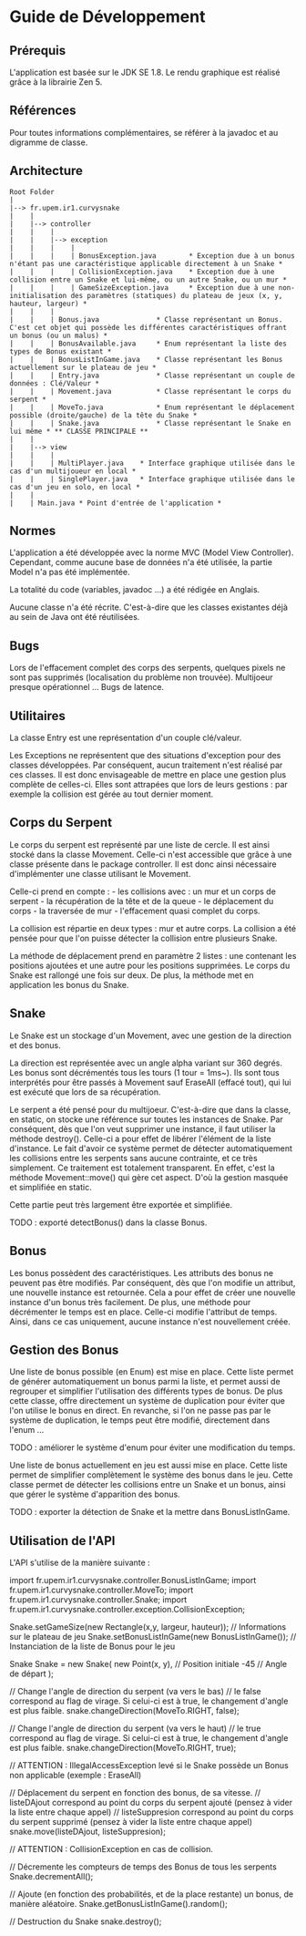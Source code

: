 ﻿# Guide de Développement

## Prérequis
L'application est basée sur le JDK SE 1.8.
Le rendu graphique est réalisé grâce à la librairie Zen 5.


## Références
Pour toutes informations complémentaires, se référer à la javadoc et au digramme de classe.


## Architecture

	Root Folder
	|
	|--> fr.upem.ir1.curvysnake
	|    |
	|    |--> controller
	|    |    |
	|    |    |--> exception
	|    |    |    |
	|    |    |    | BonusException.java 		* Exception due à un bonus n'étant pas une caractéristique applicable directement à un Snake *
	|    |    |    | CollisionException.java    * Exception due à une collision entre un Snake et lui-même, ou un autre Snake, ou un mur *
	|    |    |    | GameSizeException.java 	* Exception due à une non-initialisation des paramètres (statiques) du plateau de jeux (x, y, hauteur, largeur) *
	|    |    |
	|    |    | Bonus.java 				* Classe représentant un Bonus. C'est cet objet qui possède les différentes caractéristiques offrant un bonus (ou un malus) *
	|    |    | BonusAvailable.java 	* Enum représentant la liste des types de Bonus existant *
	|    |    | BonusListInGame.java 	* Classe représentant les Bonus actuellement sur le plateau de jeu *
	|    |    | Entry.java 				* Classe représentant un couple de données : Clé/Valeur *
	|    |    | Movement.java 			* Classe représentant le corps du serpent *
	|    |    | MoveTo.java 			* Enum représentant le déplacement possible (droite/gauche) de la tête du Snake *
	|    |    | Snake.java 				* Classe représentant le Snake en lui même * ** CLASSE PRINCIPALE **
	|    |
	|    |--> view
	|    |    |
	|    |    | MultiPlayer.java 	* Interface graphique utilisée dans le cas d'un multijoueur en local *
	|    |    | SinglePlayer.java 	* Interface graphique utilisée dans le cas d'un jeu en solo, en local *
	|    |
	|    | Main.java * Point d'entrée de l'application *



## Normes
L'application a été développée avec la norme MVC (Model View Controller). Cependant, comme aucune base de données n'a été utilisée, la partie Model n'a pas été implémentée.

La totalité du code (variables, javadoc ...) a été rédigée en Anglais.

Aucune classe n'a été récrite. C'est-à-dire que les classes existantes déjà au sein de Java ont été réutilisées.



## Bugs
Lors de l'effacement complet des corps des serpents, quelques pixels ne sont pas supprimés (localisation du problème non trouvée).
Multijoeur presque opérationnel ...
Bugs de latence.



## Utilitaires
La classe Entry est une représentation d'un couple clé/valeur.

Les Exceptions ne représentent que des situations d'exception pour des classes développées. Par conséquent, aucun traitement n'est réalisé par ces classes. Il est donc envisageable de mettre en place une gestion plus complète de celles-ci.
Elles sont attrapées que lors de leurs gestions : par exemple la collision est gérée au tout dernier moment.




## Corps du Serpent
Le corps du serpent est représenté par une liste de cercle. Il est ainsi stocké dans la classe Movement. Celle-ci n'est accessible que grâce à une classe présente dans le package controller. Il est donc ainsi nécessaire d'implémenter une classe utilisant le Movement.

Celle-ci prend en compte :
	- les collisions avec : un mur et un corps de serpent
	- la récupération de la tête et de la queue
	- le déplacement du corps
	- la traversée de mur
	- l'effacement quasi complet du corps.

La collision est répartie en deux types : mur et autre corps. La collision a été pensée pour que l'on puisse détecter la collision entre plusieurs Snake.

La méthode de déplacement prend en paramètre 2 listes : une contenant les positions ajoutées et une autre pour les positions supprimées.
Le corps du Snake est rallongé une fois sur deux. De plus, la méthode met en application les bonus du Snake.




## Snake
Le Snake est un stockage d'un Movement, avec une gestion de la direction et des bonus.

La direction est représentée avec un angle alpha variant sur 360 degrés.
Les bonus sont décrémentés tous les tours (1 tour = 1ms~). Ils sont tous interprétés pour être passés à Movement sauf EraseAll (effacé tout), qui lui est exécuté que lors de sa récupération.


Le serpent a été pensé pour du multijoeur. C'est-à-dire que dans la classe, en static, on stocke une référence sur toutes les instances de Snake. Par conséquent, dès que l'on veut supprimer une instance, il faut utiliser la méthode destroy(). Celle-ci a pour effet de libérer l'élément de la liste d'instance.
Le fait d'avoir ce système permet de détecter automatiquement les collisions entre les serpents sans aucune contrainte, et ce très simplement. Ce traitement est totalement transparent. En effet, c'est la méthode Movement::move() qui gère cet aspect. D'où la gestion masquée et simplifiée en static.

Cette partie peut très largement être exportée et simplifiée.

TODO : exporté detectBonus() dans la classe Bonus.




## Bonus
Les bonus possèdent des caractéristiques. Les attributs des bonus ne peuvent pas être modifiés. Par conséquent, dès que l'on modifie un attribut, une nouvelle instance est retournée. Cela a pour effet de créer une nouvelle instance d'un bonus très facilement. De plus, une méthode pour décrémenter le temps est en place. Celle-ci modifie l'attribut de temps. Ainsi, dans ce cas uniquement, aucune instance n'est nouvellement créée.




## Gestion des Bonus
Une liste de bonus possible (en Enum) est mise en place. Cette liste permet de générer automatiquement un bonus parmi la liste, et permet aussi de regrouper et simplifier l'utilisation des différents types de bonus. De plus cette classe, offre directement un système de duplication pour éviter que l'on utilise le bonus en direct.
En revanche, si l'on ne passe pas par le système de duplication, le temps peut être modifié, directement dans l'enum ...

TODO : améliorer le système d'enum pour éviter une modification du temps.

Une liste de bonus actuellement en jeu est aussi mise en place. Cette liste permet de simplifier complètement le système des bonus dans le jeu. Cette classe permet de détecter les collisions  entre un Snake et un bonus, ainsi que gérer le système d'apparition des bonus.

TODO : exporter la détection de Snake et la mettre dans BonusListInGame.


## Utilisation de l'API
L'API s'utilise de la manière suivante :



import fr.upem.ir1.curvysnake.controller.BonusListInGame;
import fr.upem.ir1.curvysnake.controller.MoveTo;
import fr.upem.ir1.curvysnake.controller.Snake;
import fr.upem.ir1.curvysnake.controller.exception.CollisionException;




Snake.setGameSize(new Rectangle(x,y, largeur, hauteur));	// Informations sur le plateau de jeu
Snake.setBonusListInGame(new BonusListInGame());				// Instanciation de la liste de Bonus pour le jeu



Snake Snake = new Snake(
	new Point(x, y),			// Position initiale
	-45							// Angle de départ
);



// Change l'angle de direction du serpent (va vers le bas)
// le false correspond au flag de virage. Si celui-ci est à true, le changement d'angle est plus faible.
snake.changeDirection(MoveTo.RIGHT, false);

// Change l'angle de direction du serpent (va vers le haut)
// le true correspond au flag de virage. Si celui-ci est à true, le changement d'angle est plus faible.
snake.changeDirection(MoveTo.RIGHT, true);

// ATTENTION : IllegalAccessException levé si le Snake possède un Bonus non applicable (exemple : EraseAll)



// Déplacement du serpent en fonction des bonus, de sa vitesse.
// listeDAjout correspond au point du corps du serpent ajouté (pensez à vider la liste entre chaque appel)
// listeSuppresion correspond au point du corps du serpent supprimé (pensez à vider la liste entre chaque appel)
snake.move(listeDAjout, listeSuppresion);

// ATTENTION : CollisionException en cas de collision.



// Décremente les compteurs de temps des Bonus de tous les serpents
Snake.decrementAll();



// Ajoute (en fonction des probabilités, et de la place restante) un bonus, de manière aléatoire.
Snake.getBonusListInGame().random();



// Destruction du Snake
snake.destroy();
